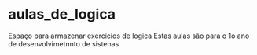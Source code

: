 # aulas_de_logica
Espaço para armazenar exercicios de logica
Estas aulas são para o 1o ano de desenvolvimetnnto de sistenas

